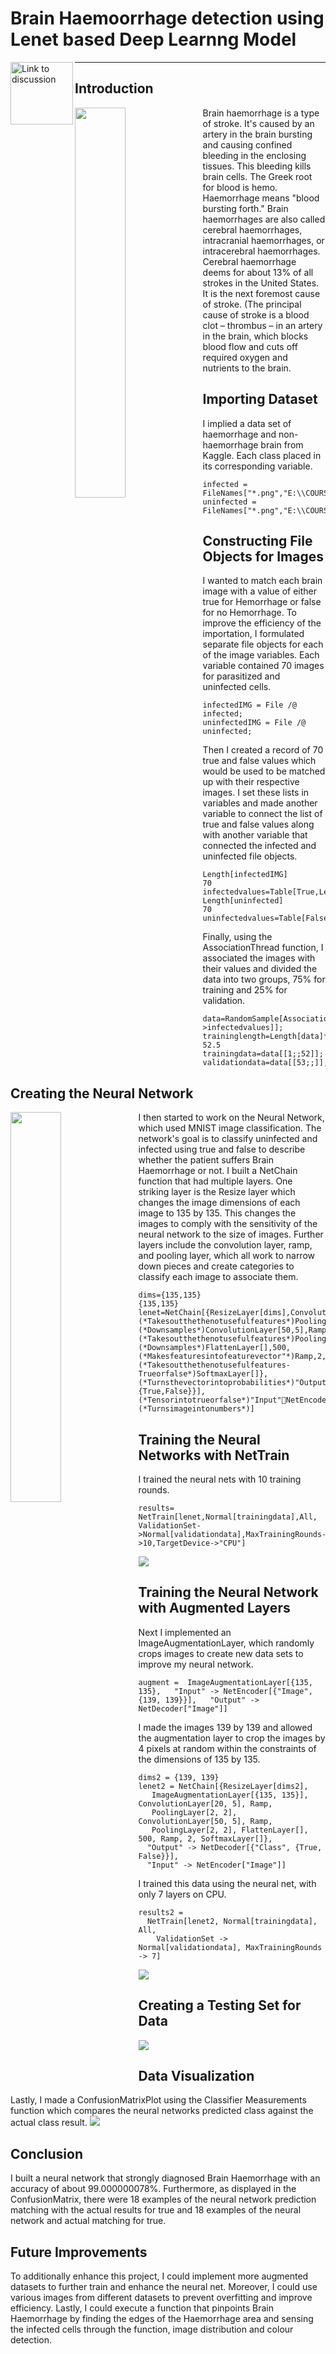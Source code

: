 # Brain Haemoorrhage detection using Lenet based Deep Learnng Model <a href="https://community.wolfram.com/groups/-/m/t/2273879?p_p_auth=gV4BduE9">
  <img align="left" alt="Link to discussion" width="100px" src="https://img.shields.io/badge/Wolfram-DD1100?style=for-the-badge&logo=Wolfram&logoColor=white" />
</a>
<hr>

## Introduction
<img align="left" src="https://github.com/amandewatnitrr/Wolfram/blob/main/Brain%20Haemoorrhage%20detection%20using%20Lenet%20based%20Deep%20Learnng%20Model/deep-brain-bleeds-new-2.gif" width="40%"/>
Brain haemorrhage is a type of stroke. It's caused by an artery in the brain bursting and causing confined bleeding in the enclosing tissues. This bleeding kills brain cells. The Greek root for blood is hemo. Haemorrhage means "blood bursting forth." Brain haemorrhages are also called cerebral haemorrhages, intracranial haemorrhages, or intracerebral haemorrhages. Cerebral haemorrhage deems for about 13% of all strokes in the United States. It is the next foremost cause of stroke. (The principal cause of stroke is a blood clot – thrombus – in an artery in the brain, which blocks blood flow and cuts off required oxygen and nutrients to the brain.

## Importing Dataset
I implied a data set of haemorrhage and non-haemorrhage brain from Kaggle. Each class placed in its corresponding variable.
```Wolfram
infected = FileNames["*.png","E:\\COURSES\\Wolfram\\BrainTumorImagesDataset\\training_set\\hemmorhage_data"];
uninfected = FileNames["*.png","E:\\COURSES\\Wolfram\\BrainTumorImagesDataset\\training_set\\non_hemmorhage_data"];
```
## Constructing File Objects for Images
I wanted to match each brain image with a value of either true for Hemorrhage or false for no Hemorrhage. To improve the efficiency of the importation, I formulated separate file objects for each of the image variables. Each variable contained 70 images for parasitized and uninfected cells.

```Wolfram
infectedIMG = File /@ infected;
uninfectedIMG = File /@ uninfected;
```
Then I created a record of 70 true and false values which would be used to be matched up with their respective images. I set these lists in variables and made another variable to connect the list of true and false values along with another variable that connected the infected and uninfected file objects.

```Wolfram
Length[infectedIMG]
70
infectedvalues=Table[True,Length[infected]];​​Length[uninfected]
70
uninfectedvalues=Table[False,Length[uninfected]];
```

Finally, using the AssociationThread function, I associated the images with their values and divided the data into two groups, 75% for training and 25% for validation.

```Wolfram
data=RandomSample[AssociationThread[infectedIMG->infectedvalues]];​​
traininglength=Length[data]*.75
52.5
trainingdata=data[[1;;52]];​​validationdata=data[[53;;]];
```
## Creating the Neural Network
<img align="left" src="https://github.com/amandewatnitrr/Wolfram/blob/main/imgs/hidden-layers-in-network.gif" width="40%"/>
I then started to work on the Neural Network, which used MNIST image classification. The network's goal is to classify uninfected and infected using true and false to describe whether the patient suffers Brain Haemorrhage or not. I built a NetChain function that had multiple layers. One striking layer is the Resize layer which changes the image dimensions of each image to 135 by 135. This changes the images to comply with the sensitivity of the neural network to the size of images. Further layers include the convolution layer, ramp, and pooling layer, which all work to narrow down pieces and create categories to classify each image to associate them.

```Wolfram
dims={135,135}
{135,135}
lenet=NetChain[{ResizeLayer[dims],ConvolutionLayer[20,5],Ramp,(*Takesoutthethenotusefulfeatures*)PoolingLayer[2,2],(*Downsamples*)ConvolutionLayer[50,5],Ramp,(*Takesoutthethenotusefulfeatures*)PoolingLayer[2,2],(*Downsamples*)FlattenLayer[],500,(*Makesfeaturesintofeaturevector"*)Ramp,2,(*Takesoutthethenotusefulfeatures-Trueorfalse*)SoftmaxLayer[]},(*Turnsthevectorintoprobabilities*)"Output"NetDecoder[{"Class",{True,False}}],(*Tensorintotrueorfalse*)"Input"NetEncoder["Image"](*Turnsimageintonumbers*)]
```

## Training the Neural Networks with NetTrain
I trained the neural nets with 10 training rounds.

```Wolfram
results=​​NetTrain[lenet,Normal[trainingdata],All,​​ValidationSet->Normal[validationdata],MaxTrainingRounds->10,​​TargetDevice->"CPU"]
```
![](https://github.com/amandewatnitrr/Wolfram/blob/main/Brain%20Haemoorrhage%20detection%20using%20Lenet%20based%20Deep%20Learnng%20Model/1.png)

## Training the Neural Network with Augmented Layers
Next I implemented an ImageAugmentationLayer, which randomly crops images to create new data sets to improve my neural network.
```Wolfram
augment =  ImageAugmentationLayer[{135, 135},   "Input" -> NetEncoder[{"Image", {139, 139}}],   "Output" -> NetDecoder["Image"]]
```
I made the images 139 by 139 and allowed the augmentation layer to crop the images by 4 pixels at random within the constraints of the dimensions of 135 by 135.
```Wolfram
dims2 = {139, 139}
lenet2 = NetChain[{ResizeLayer[dims2], 
   ImageAugmentationLayer[{135, 135}], ConvolutionLayer[20, 5], Ramp, 
   PoolingLayer[2, 2], ConvolutionLayer[50, 5], Ramp, 
   PoolingLayer[2, 2], FlattenLayer[], 500, Ramp, 2, SoftmaxLayer[]}, 
  "Output" -> NetDecoder[{"Class", {True, False}}], 
  "Input" -> NetEncoder["Image"]]
```
I trained this data using the neural net, with only 7 layers on CPU.
```Wolfram
results2 = 
  NetTrain[lenet2, Normal[trainingdata], All, 
    ValidationSet -> Normal[validationdata], MaxTrainingRounds -> 7]
```
![](https://github.com/amandewatnitrr/Wolfram/blob/main/Brain%20Haemoorrhage%20detection%20using%20Lenet%20based%20Deep%20Learnng%20Model/2.png)
## Creating a Testing Set for Data
![](https://github.com/amandewatnitrr/Wolfram/blob/main/Brain%20Haemoorrhage%20detection%20using%20Lenet%20based%20Deep%20Learnng%20Model/3.png)
## Data Visualization
Lastly, I made a ConfusionMatrixPlot using the Classifier Measurements function which compares the neural networks predicted class against the actual class result.
![](https://github.com/amandewatnitrr/Wolfram/blob/main/Brain%20Haemoorrhage%20detection%20using%20Lenet%20based%20Deep%20Learnng%20Model/4.png)
## Conclusion
I built a neural network that strongly diagnosed Brain Haemorrhage with an accuracy of about 99.000000078%. Furthermore, as displayed in the ConfusionMatrix, there were 18 examples of the neural network prediction matching with the actual results for true and 18 examples of the neural network and actual matching for true.

## Future Improvements
To additionally enhance this project, I could implement more augmented datasets to further train and enhance the neural net. Moreover, I could use various images from different datasets to prevent overfitting and improve efficiency. Lastly, I could execute a function that pinpoints Brain Haemorrhage by finding the edges of the Haemorrhage area and sensing the infected cells through the function, image distribution and colour detection.
